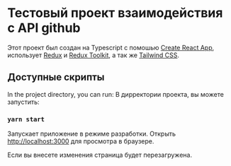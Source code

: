 # Тестовый проект взаимодействия с API github

Этот проект был создан на Typescript с помошью [Create React App](https://github.com/facebook/create-react-app), использует [Redux](https://redux.js.org/) и [Redux Toolkit](https://redux-toolkit.js.org/), а так же [Tailwind CSS](https://tailwindcss.com/).

## Доступные скрипты

In the project directory, you can run:
В дирректории проекта, вы можете запустить:

### `yarn start`

Запускает приложение в режиме разработки.
Открыть [http://localhost:3000](http://localhost:3000) для просмотра в браузере.

Если вы внесете изменения страница будет перезагружена.
